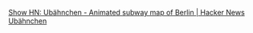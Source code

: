 
[Show HN: Ubähnchen - Animated subway map of Berlin | Hacker News](https://news.ycombinator.com/item?id=32647227)
[Ubähnchen](https://xn--ubhnchen-1za.vercel.app/en)
